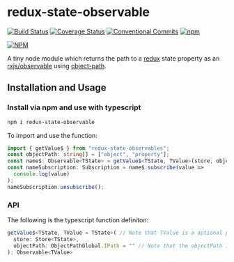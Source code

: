 # redux-state-observable

[![Build Status](https://travis-ci.org/Ammonix/redux-state-observable.svg?branch=master)](https://travis-ci.org/Ammonix/redux-state-observable)
[![Coverage Status](https://coveralls.io/repos/github/Ammonix/redux-state-observable/badge.svg?branch=feature%2Finit_everything)](https://coveralls.io/github/Ammonix/redux-state-observable?branch=feature%2Finit_everything)
[![Conventional Commits](https://img.shields.io/badge/Conventional%20Commits-1.0.0-yellow.svg)](https://conventionalcommits.org)
[![npm](https://img.shields.io/npm/l/express.svg)](https://opensource.org/licenses/MIT)

[![NPM](https://nodei.co/npm/redux-state-observable.png)](https://nodei.co/npm/redux-state-observable/)

A tiny node module which returns the path to a [redux](https://www.npmjs.com/package/redux) state property as an [rxjs/observable](https://www.npmjs.com/package/rxjs) using [object-path](https://www.npmjs.com/package/object-path).

## Installation and Usage

### Install via npm and use with typescript

```bash
npm i redux-state-observable
```

To import and use the function:

```typescript
import { getValue$ } from "redux-state-observables";
const objectPath: string[] = ["object", "property"];
const name$: Observable<TState> = getValue$<TState, TValue>(store, objectPath); // TState represents the state type of the redux store (the type of the root object) while TValue represents the type of the value you want to subscribe to
const nameSubscription: Subscription = name$.subscribe(value =>
  console.log(value)
);
nameSubscription.unsubscribe();
```

### API

The following is the typescript function definiton:

```typescript
getValue$<TState, TValue = TState>( // Note that TValue is a optional paramter
  store: Store<TState>,
  objectPath: ObjectPathGlobal.IPath = "" // Note that the objectPath is an optional parameter.
): Observable<TValue>
```

